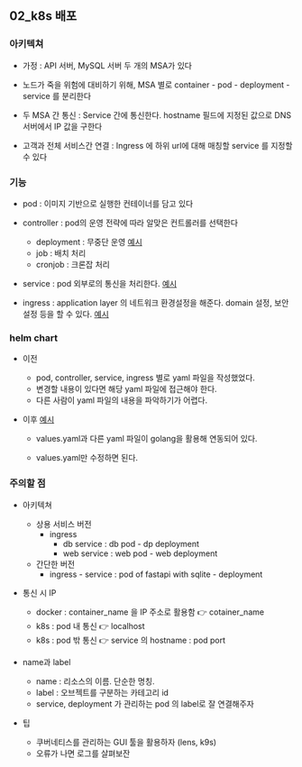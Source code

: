 ## 02_k8s 배포

### 아키텍쳐
- 가정 : API 서버, MySQL 서버 두 개의 MSA가 있다

- 노드가 죽을 위험에 대비하기 위해, MSA 별로 container - pod - deployment - service 를 분리한다

- 두 MSA 간 통신 : Service 간에 통신한다. hostname 필드에 지정된 값으로 DNS 서버에서 IP 값을 구한다

- 고객과 전체 서비스간 연결 : Ingress 에 하위 url에 대해 매칭할 service 를 지정할 수 있다

  

### 기능
- pod : 이미지 기반으로 실행한 컨테이너를 담고 있다

- controller : pod의 운영 전략에 따라 알맞은 컨트롤러를 선택한다
    - deployment : 무중단 운영 [예시](./02_Ingress&Helm/jigu-server/templates/deployment.yaml)
    - job : 배치 처리
    - cronjob : 크론잡 처리
    
- service : pod 외부로의 통신을 처리한다. [예시](./02_Ingress&Helm/jigu-server/templates/service.yaml)

- ingress : application layer 의 네트워크 환경설정을 해준다. domain 설정, 보안 설정 등을 할 수 있다. [예시](./02_Ingress&Helm/jigu-server/templates/ingress.yaml)

    

### helm chart 
- 이전 
  - pod, controller, service, ingress 별로 yaml 파일을 작성했었다. 
  - 변경할 내용이 있다면 해당 yaml 파일에 접근해야 한다.
  - 다른 사람이 yaml 파일의 내용을 파악하기가 어렵다.
  
- 이후 [예시](./02_Ingress&Helm/jigu-server/values.yaml)
  - values.yaml과 다른 yaml 파일이 golang을 활용해 연동되어 있다. 
  
  - values.yaml만 수정하면 된다.
    
    

### 주의할 점
- 아키텍쳐
    - 상용 서비스 버전
      - ingress
        - db service : db pod - dp deployment
        - web service : web pod - web deployment
    - 간단한 버전
      - ingress - service : pod of fastapi with sqlite - deployment

- 통신 시 IP
    - docker : container_name 을 IP 주소로 활용함 👉 cotainer_name
    - k8s : pod 내 통신 👉 localhost
    - k8s : pod 밖 통신 👉 service 의 hostname : pod port  

- name과 label
    - name : 리소스의 이름. 단순한 명칭. 
    - label : 오브젝트를 구분하는 카테고리 id
    - service, deployment 가 관리하는 pod 의 label로 잘 연결해주자

- 팁

    - 쿠버네티스를 관리하는 GUI 툴을 활용하자 (lens, k9s)
    - 오류가 나면 로그를 살펴보잔

    

    